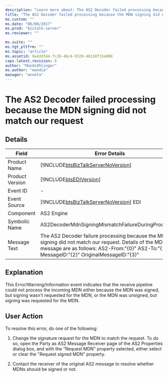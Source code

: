 ```yaml
---
description: "Learn more about: The AS2 Decoder failed processing because the MDN signing did not match our request"
title: "The AS2 Decoder failed processing because the MDN signing did not match our request | Microsoft Docs"
ms.custom: ""
ms.date: "06/08/2017"
ms.prod: "biztalk-server"
ms.reviewer: ""

ms.suite: ""
ms.tgt_pltfrm: ""
ms.topic: "article"
ms.assetid: 9a42d344-fc28-4bc4-9328-46158f15a008
caps.latest.revision: 8
author: "MandiOhlinger"
ms.author: "mandia"
manager: "anneta"
---
```

# The AS2 Decoder failed processing because the MDN signing did not match our request
## Details  
  
|         Field        |         Error Details                                                                                                                                                                                               |
|-----------------|--------------------------------------------------------------------------------------------------------------------------------------------------------------------------------------------------------|
|  Product Name   |                                                           [!INCLUDE[btsBizTalkServerNoVersion](../includes/btsbiztalkservernoversion-md.md)]                                                           |
| Product Version |                                                                       [!INCLUDE[btsEDIVersion](../includes/btsediversion-md.md)]                                                                       |
|    Event ID     |                                                                                                   -                                                                                                    |
|  Event Source   |                                                         [!INCLUDE[btsBizTalkServerNoVersion](../includes/btsbiztalkservernoversion-md.md)] EDI                                                         |
|    Component    |                                                                                               AS2 Engine                                                                                               |
|  Symbolic Name  |                                                                          AS2DecoderMdnSigningMismatchFailureDuringProcessing                                                                           |
|  Message Text   | The AS2 Decoder failure processing because the MDN signing did not match our request.  Details of the MDN message are as follows:  AS2-From:"{0}" AS2-To:"{1}" MessageID:"{2}" OriginalMessageID:"{3}" |
  
## Explanation  
 This Error/Warning/Information event indicates that the receive pipeline could not process the incoming MDN either because the MDN was signed, but signing wasn't requested for the MDN, or the MDN was unsigned, but signing was requested for the MDN.  
  
## User Action  
 To resolve this error, do one of the following:  
  
1.  Change the signature request for the MDN to match the request. To do so, open the Party as AS2 Message Receiver page of the AS2 Properties dialog box, and with the "Request MDN" property selected, either select or clear the "Request signed MDN" property.  
  
2.  Contact the receiver of the original AS2 message to resolve whether MDNs should be signed or not.

